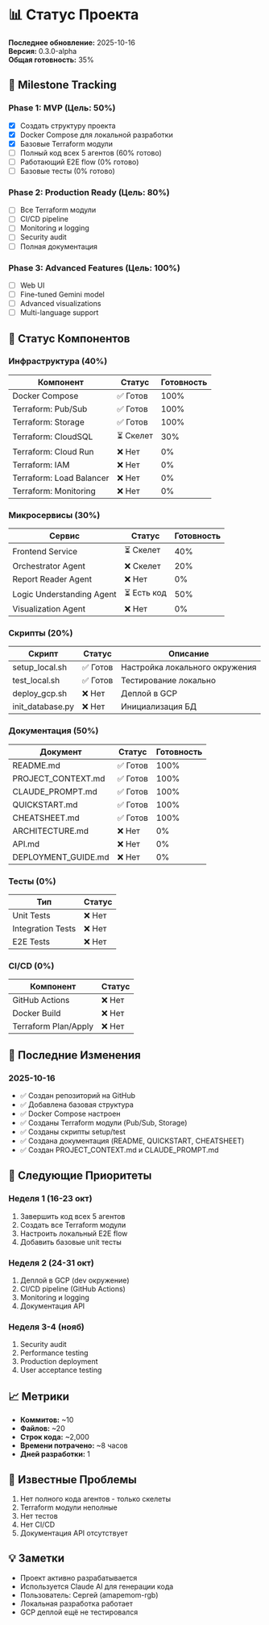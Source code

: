# 📊 Статус Проекта

**Последнее обновление:** 2025-10-16  
**Версия:** 0.3.0-alpha  
**Общая готовность:** 35%

## 🎯 Milestone Tracking

### Phase 1: MVP (Цель: 50%)
- [x] Создать структуру проекта
- [x] Docker Compose для локальной разработки
- [x] Базовые Terraform модули
- [ ] Полный код всех 5 агентов (60% готово)
- [ ] Работающий E2E flow (0% готово)
- [ ] Базовые тесты (0% готово)

### Phase 2: Production Ready (Цель: 80%)
- [ ] Все Terraform модули
- [ ] CI/CD pipeline
- [ ] Monitoring и logging
- [ ] Security audit
- [ ] Полная документация

### Phase 3: Advanced Features (Цель: 100%)
- [ ] Web UI
- [ ] Fine-tuned Gemini model
- [ ] Advanced visualizations
- [ ] Multi-language support

## 📂 Статус Компонентов

### Инфраструктура (40%)

| Компонент | Статус | Готовность |
|-----------|--------|------------|
| Docker Compose | ✅ Готов | 100% |
| Terraform: Pub/Sub | ✅ Готов | 100% |
| Terraform: Storage | ✅ Готов | 100% |
| Terraform: CloudSQL | ⏳ Скелет | 30% |
| Terraform: Cloud Run | ❌ Нет | 0% |
| Terraform: IAM | ❌ Нет | 0% |
| Terraform: Load Balancer | ❌ Нет | 0% |
| Terraform: Monitoring | ❌ Нет | 0% |

### Микросервисы (30%)

| Сервис | Статус | Готовность |
|--------|--------|------------|
| Frontend Service | ⏳ Скелет | 40% |
| Orchestrator Agent | ❌ Скелет | 20% |
| Report Reader Agent | ❌ Нет | 0% |
| Logic Understanding Agent | ⏳ Есть код | 50% |
| Visualization Agent | ❌ Нет | 0% |

### Скрипты (20%)

| Скрипт | Статус | Описание |
|--------|--------|----------|
| setup_local.sh | ✅ Готов | Настройка локального окружения |
| test_local.sh | ✅ Готов | Тестирование локально |
| deploy_gcp.sh | ❌ Нет | Деплой в GCP |
| init_database.py | ❌ Нет | Инициализация БД |

### Документация (50%)

| Документ | Статус | Готовность |
|----------|--------|------------|
| README.md | ✅ Готов | 100% |
| PROJECT_CONTEXT.md | ✅ Готов | 100% |
| CLAUDE_PROMPT.md | ✅ Готов | 100% |
| QUICKSTART.md | ✅ Готов | 100% |
| CHEATSHEET.md | ✅ Готов | 100% |
| ARCHITECTURE.md | ❌ Нет | 0% |
| API.md | ❌ Нет | 0% |
| DEPLOYMENT_GUIDE.md | ❌ Нет | 0% |

### Тесты (0%)

| Тип | Статус |
|-----|--------|
| Unit Tests | ❌ Нет |
| Integration Tests | ❌ Нет |
| E2E Tests | ❌ Нет |

### CI/CD (0%)

| Компонент | Статус |
|-----------|--------|
| GitHub Actions | ❌ Нет |
| Docker Build | ❌ Нет |
| Terraform Plan/Apply | ❌ Нет |

## 🔄 Последние Изменения

### 2025-10-16
- ✅ Создан репозиторий на GitHub
- ✅ Добавлена базовая структура
- ✅ Docker Compose настроен
- ✅ Созданы Terraform модули (Pub/Sub, Storage)
- ✅ Созданы скрипты setup/test
- ✅ Создана документация (README, QUICKSTART, CHEATSHEET)
- ✅ Создан PROJECT_CONTEXT.md и CLAUDE_PROMPT.md

## 🎯 Следующие Приоритеты

### Неделя 1 (16-23 окт)
1. Завершить код всех 5 агентов
2. Создать все Terraform модули
3. Настроить локальный E2E flow
4. Добавить базовые unit тесты

### Неделя 2 (24-31 окт)
1. Деплой в GCP (dev окружение)
2. CI/CD pipeline (GitHub Actions)
3. Monitoring и logging
4. Документация API

### Неделя 3-4 (нояб)
1. Security audit
2. Performance testing
3. Production deployment
4. User acceptance testing

## 📈 Метрики

- **Коммитов:** ~10
- **Файлов:** ~20
- **Строк кода:** ~2,000
- **Времени потрачено:** ~8 часов
- **Дней разработки:** 1

## 🐛 Известные Проблемы

1. Нет полного кода агентов - только скелеты
2. Terraform модули неполные
3. Нет тестов
4. Нет CI/CD
5. Документация API отсутствует

## 💡 Заметки

- Проект активно разрабатывается
- Используется Claude AI для генерации кода
- Пользователь: Сергей (amapemom-rgb)
- Локальная разработка работает
- GCP деплой ещё не тестировался

